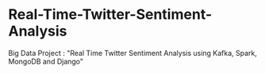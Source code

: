 # Real-Time-Twitter-Sentiment-Analysis
Big Data Project : "Real Time Twitter Sentiment Analysis using Kafka, Spark, MongoDB and Django"
